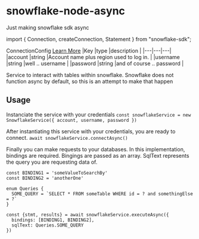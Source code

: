 # snowflake-node-async
Just making snowflake sdk async

import { Connection, createConnection, Statement } from "snowflake-sdk";

ConnectionConfig [Learn More]('https://docs.snowflake.com/en/user-guide/nodejs-driver-use.html#required-connection-options')
|Key |type |description |
|---|---|---|
|account |string |Account name plus region used to log in. |
|username |string |well .. username |
|password |string |and of course .. password |

Service to interact with tables within snowflake. Snowflake does not function async by default, so this is an attempt to make that happen

## Usage
Instanciate the service with your credentials
`const snowflakeService = new SnowflakeService({ account, username, password })`

After instantiating this service with your credentials, you are ready to connect.
`await snowflakeService.connectAsync()`

Finally you can make requests to your databases. In this implementation, bindings are required. Bingings are passed as an array. SqlText represents the query you are requesting data of.
```
const BINDING1 = 'someValueToSearchBy'
const BINDING2 = 'anotherOne'

enum Queries {
  SOME_QUERY = `SELECT * FROM someTable WHERE id = ? and somethingElse = ?`
}

const {stmt, results} = await snowflakeService.executeAsync({
  bindings: [BINDING1, BINDING2],
  sqlText: Queries.SOME_QUERY
})

